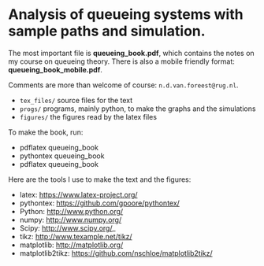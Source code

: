 # Analysis of queueing systems with sample paths and simulation. 

The most important file is **queueing_book.pdf**, which contains the notes on my
course on queueing theory. There is also a mobile friendly format: **queueing_book_mobile.pdf**.

Comments are more than welcome of course: `n.d.van.foreest@rug.nl`.

* ``tex_files/`` source files for the text
* ``progs/``  programs, mainly python, to make the graphs and the simulations
* ``figures/`` the figures read by the latex files
  

To make the book, run:

* pdflatex queueing_book
* pythontex queueing_book
* pdflatex queueing_book


Here are the tools I use to make the text and the figures:

* latex: https://www.latex-project.org/
* pythontex: https://github.com/gpoore/pythontex/
* Python: http://www.python.org/
* numpy: http://www.numpy.org/
* Scipy: http://www.scipy.org/_
* tikz: http://www.texample.net/tikz/
* matplotlib: http://matplotlib.org/
* matplotlib2tikz: https://github.com/nschloe/matplotlib2tikz/
    

